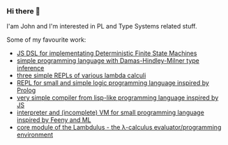 ### Hi there 👋

I'am John and I'm interested in PL and Type Systems related stuff.

Some of my favourite work:

- [JS DSL for implementating Deterministic Finite State Machines](https://github.com/Taskkill/dfsm-dsl)
- [simple programming language with Damas-Hindley-Milner type inference](https://github.com/Taskkill/frea)
- [three simple REPLs of various lambda calculi](https://github.com/Taskkill/lambdas)
- [REPL for small and simple logic programming language inspired by Prolog](https://github.com/Taskkill/monolog)
- [very simple compiler from lisp-like programming language inspired by JS](https://github.com/Taskkill/sjs)
- [interpreter and (incomplete) VM for small programming language inspired by Feeny and ML](https://github.com/Taskkill/FeenyML)
- [core module of the Lambdulus - the λ-calculus evaluator/programming environment](https://github.com/lambdulus/core) 
